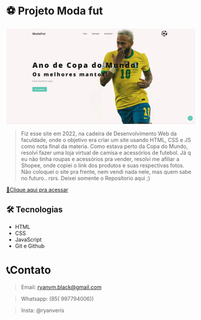 # ⚽ Projeto Moda fut

![preview.png](/img/preview.jpg)


> Fiz esse site em 2022, na cadeira de Desenvolvimento Web da faculdade, onde o objetivo era criar um site usando HTML, CSS e JS como nota final da materia.
Como estava perto da Copa do Mundo, resolvi fazer uma loja virtual de camisa e acessórios de futebol. Já q eu não tinha roupas e acessórios pra vender, resolvi me afiliar a Shopee, onde copiei o link dos produtos e suas respectivas fotos.
Não coloquei o site pra frente, nem vendi nada nele, mas quem sabe no futuro.. rsrs.
Deixei somente o Reposítorio aqui ;)

[🔗Clique aqui pra acessar](https://ryanverissimo.github.io/ModaFut/)

## 🛠 Tecnologias

- HTML
- CSS 
- JavaScript
- Git e Github

# 📞Contato
 
> Email: ryanvm.black@gmail.com

> Whatsapp: (85( 997794006))

> Insta: @ryanveris
